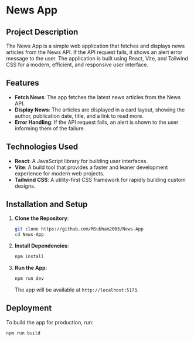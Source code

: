 # News App

## Project Description

The News App is a simple web application that fetches and displays news articles from the News API. If the API request fails, it shows an alert error message to the user. The application is built using React, Vite, and Tailwind CSS for a modern, efficient, and responsive user interface.

## Features

- **Fetch News**: The app fetches the latest news articles from the News API.
- **Display News**: The articles are displayed in a card layout, showing the author, publication date, title, and a link to read more.
- **Error Handling**: If the API request fails, an alert is shown to the user informing them of the failure.

## Technologies Used

- **React**: A JavaScript library for building user interfaces.
- **Vite**: A build tool that provides a faster and leaner development experience for modern web projects.
- **Tailwind CSS**: A utility-first CSS framework for rapidly building custom designs.

## Installation and Setup

1. **Clone the Repository**:
    ```bash
    git clone https://github.com/MSubham2003/News-App
    cd News-App
    ```

2. **Install Dependencies**:
    ```bash
    npm install
    ```

3. **Run the App**:
    ```bash
    npm run dev
    ```

    The app will be available at `http://localhost:5173`.

## Deployment

To build the app for production, run:

```bash
npm run build
